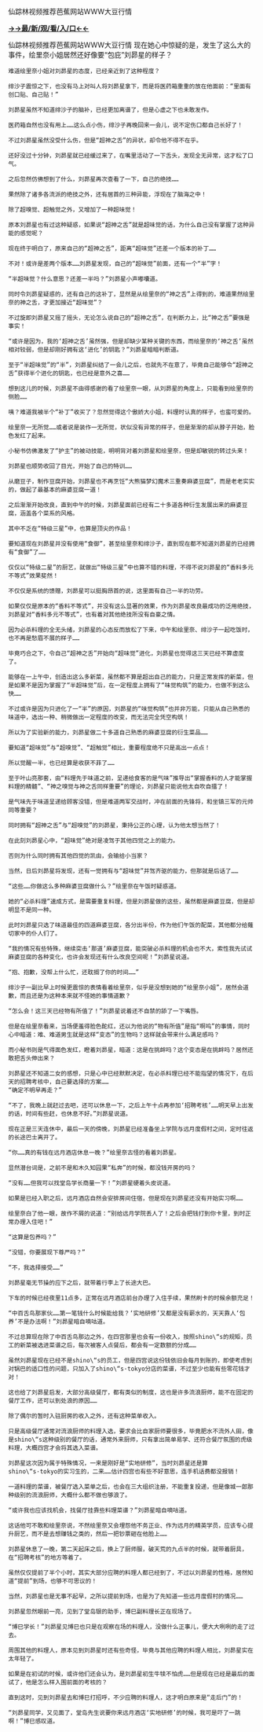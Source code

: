 仙踪林视频推荐芭蕉网站WWW大豆行情

**<a href="http://www.baidu.com/link?url=7_xtFUWki7hexbSrF9U18DvNUoYAjH8P5i8sQYawypq&wd">→→最/新/观/看/入/口←←</a>**

仙踪林视频推荐芭蕉网站WWW大豆行情
现在她心中惊疑的是，发生了这么大的事件，绘里奈小姐居然还好像要“包庇”刘昴星的样子？

    难道绘里奈小姐对刘昴星的态度，已经亲近到了这种程度？

    绯沙子震惊之下，也没有马上对叫人将刘昴星拿下，而是将医药箱重重的放在他面前：“里面有创口贴、自己贴！”

    刘昴星虽然不知道绯沙子的脑补，已经更加离谱了，但是心虚之下也未敢发作。

    医药箱自然也没有用上……这么点小伤，绯沙子再晚回来一会儿，说不定伤口都自己长好了！

    不过刘昴星虽然没受什么伤，但是“超神之舌”的异状，却令他不得不在乎。

    还好没过十分钟，刘昴星就已经缓过来了，在嘴里活动了一下舌头，发现全无异常，这才松了口气。

    之后忽然仿佛想到了什么，刘昴星再次查看了一下，自己的绝技……

    果然除了诸多各流派的绝技之外，还有居首的三种异能，浮现在了脑海之中！

    除了超嗅觉、超触觉之外，又增加了一种超味觉！

    原本刘昴星也有过这种疑惑，如果说“超神之舌”就是超味觉的话，为什么自己没有掌握了这种异能的感觉呢？

    现在终于明白了，原来自己的“超神之舌”，距离“超味觉”还差一个版本的补丁……

    不对！或许是差两个版本……刘昴星发现，自己的“超味觉”前面，还有一个“半”字！

    “半超味觉？什么意思？还差一半吗？”刘昴星小声嘟囔道。

    同时令刘昴星疑惑的，还有自己的这补丁，显然是从绘里奈的“神之舌”上得到的，难道果然绘里奈的神之舌，才更加接近“超味觉”？

    不过旋即刘昴星又摇了摇头，无论怎么说自己的“超神之舌”，在判断力上，比“神之舌”要强是事实！

    “或许是因为，我的‘超神之舌’虽然强，但是却缺少某种关键的东西，而绘里奈的‘神之舌’虽然相对较弱，但是却刚好拥有这‘进化’的钥匙？”刘昴星暗暗判断道。

    至于“半超味觉”的“半”，刘昴星纠结了一会儿之后，也就先不在意了，毕竟自己能够令“超神之舌”获得半个进化的钥匙，也已经是意外之喜……

    想到这儿的时候，刘昴星不由得感谢的看了绘里奈一眼，从刘昴星的角度上，只能看到绘里奈的侧脸……

    咦？难道我被半个“补丁”收买了？忽然觉得这个傲娇大小姐，料理时认真的样子，也蛮可爱的。

    绘里奈一无所觉……或者说是装作一无所觉，状似没有异常的样子，但是渐渐的却从脖子开始，脸色发红了起来。

    小秘书仿佛激发了“护主”的被动技能，明明背对着刘昴星和绘里奈，但是却敏锐的转过头来！

    刘昴星也顺势收回了目光，开始了自己的特训……

    从磨豆子，制作豆腐开始，刘昴星也不再烹饪“大熊猫梦幻魔术三重奏麻婆豆腐”，而是老老实实的，做起了最基本的麻婆豆腐一道！

    之后渐渐开始改良，直到中午的时候，刘昴星面前已经有二十多道各种衍生发展出来的麻婆豆腐，涵盖各个菜系的风格。

    其中不乏在“特级三星”中，也算是顶尖的作品！

    要知道现在刘昴星并没有使用“食御”，甚至绘里奈和绯沙子，直到现在都不知道刘昴星的已经拥有“食御”了……

    仅仅以“特级二星”的厨艺，就做出“特级三星”中也算不错的料理，不得不说刘昴星的“香料多元不等式”效果斐然！

    不仅仅是系统的馈赠，刘昴星可以挺胸昂首的说，这里面有自己一半的功劳。

    如果仅仅是原本的“香料不等式”，并没有这么显著的效果，作为刘昴星改良最成功的泛用绝技，刘昴星对“香料多元不等式”，也有着对其他绝技所没有自豪之情。

    因为必杀料理的全无头绪，刘昴星的心态反而放松了下来，中午和绘里奈、绯沙子一起吃饭时，也不再是愁眉不展的样子……

    毕竟巧合之下，令自己“超神之舌”开始向“超味觉”进化，刘昴星也觉得这三天已经不算虚度了。

    能够在一上午中，创造出这么多新菜，虽然都不算是超出自己的能力，只是正常发挥的新菜，但是如果不是因为掌握了“半超味觉”后，在一定程度上拥有了“味觉构筑”的能力，也做不到这么快……

    不过或许是因为只进化了一“半”的原因，刘昴星的“味觉构筑”也并非万能，只能从自己熟悉的味道中，选出一种、稍微做出一定程度的改变，而无法完全凭空构筑！

    所以为了实验新的能力，刘昴星做二十多道自己熟悉的麻婆豆腐的衍生菜品……

    要知道“超味觉”与“超嗅觉”、“超触觉”相比，重要程度绝不只是高出一点点！

    所以觉醒一半，也已经算是收获不菲了……

    至于叶山亮那套，由“料理先于味道之前，呈递给食客的是气味”推导出“掌握香料的人才能掌握料理的精髓”、“神之嗅觉与神之舌同样重要”的理论，刘昴星只能说他太自吹自擂了！

    是气味先于味道呈递给顾客没错，但是难道两军交战时，冲在前面的先锋将，和坐镇三军的元帅同等重要？

    同时拥有“超神之舌”与“超嗅觉”的刘昴星，秉持公正的心理，认为他太想当然了！

    在此刻刘昴星心中，“超味觉”绝对是凌驾于其他四觉之上的能力。

    否则为什么同时拥有其他四觉的凯由，会输给小当家？

    当然，日后刘昴星将发现，还有一觉拥有与“超味觉”并驾齐驱的能力，但那就是后话了……

    “这些……你做这么多种麻婆豆腐做什么？”绘里奈在午饭时疑惑道。

    她的“必杀料理”速成方式，是需要重复料理，但是刘昴星做的这些，虽然都是麻婆豆腐，但是却明显不是同一种。

    此时刘昴星只选了味道最佳的四道麻婆豆腐，各分出半份，作为他们午饭的配菜，其他都分给薙切家中的仆人们了。

    “我的情况有些特殊，继续突击‘那道’麻婆豆腐，能突破必杀料理的机会也不大，索性我先试试麻婆豆腐的各种变化，也许会发现还有什么改良空间呢！”刘昴星说道。

    “抱、抱歉，没帮上什么忙，还耽搁了你的时间……”

    绯沙子一副比早上时候更震惊的表情看着绘里奈，似乎是没想到她的“绘里奈小姐”，居然会道歉，而且还是为这种本来就不怪她的事情道歉？

    “怎么会！这三天已经物有所值了！”刘昴星说着还不自禁的舔了一下嘴唇。

    但是在绘里奈看来，当场便羞得脸色酡红，还以为他说的“物有所值”是指“啊呜”的事情，同时心中暗道：难、难道男生就是这样“变态”的生物吗？这样就会带来什么满足感吗？

    而小秘书则是气得面色发红，瞪着刘昴星，暗道：这是在挑衅吗？这个变态是在挑衅吗？居然还敢把舌头伸出来？

    刘昴星还不知道二女的感想，只是心中已经默默决定，在必杀料理已经不能指望的情况下，在后天的招聘考核中，自己要选择的方案……
    “确定不明早再走？”

    “不了，我晚上就赶过去吧，还可以休息一下，之后上午十点再参加‘招聘考核’……明天早上出发的话，时间有些赶，也休息不好。”刘昴星说道。

    现在正是三天连休中，最后一天的傍晚，刘昴星已经准备坐上学院与远月度假村之间，定时往返的长途巴士离开了。

    “你……真的有钱在远月酒店休息一晚？”绘里奈古怪的看着刘昴星。

    显然潜台词是，之前不是和木久知园果“私奔”的时候，都没钱开房的吗？

    “没有……但我可以找堂岛学长商量一下！”刘昴星硬着头皮说道。

    如果是已经入职之后，远月酒店自然会安排房间住宿，但是现在刘昴星还没有开始实习啊……

    绘里奈白了他一眼，故作不屑的说道：“别给远月学院丢人了！之后会把钱打到你卡里，到时正常办理入住吧！”

    “这算是包养吗？”

    “没错，你要展现下尊严吗？”

    “不，我选择接受……”

    刘昴星毫无节操的应下之后，就带着行李上了长途大巴。

    下车的时候已经夜里11点多，正常在远月酒店前台办理了入住手续，果然刷卡的时候余额充足！

    “中百舌鸟那家伙……第一笔钱什么时候能给我？‘实地研修’又都是没有薪水的，天天靠人‘包养’不是办法啊！”刘昴星暗自嘀咕道。

    不过总算现在除了中百舌鸟那边之外，在四宫那里也会有一份收入，按照shino\“s的规矩，员工的新菜被选进菜谱之后，每次被客人点餐后，都会有一定数额的分成……

    虽然刘昴星现在已经不是shino\“s的员工，但是四宫说这份钱依旧会每月到账的，即使考虑到对锅巴的适口性的问题，只加入了shino\“s·tokyo分店的菜谱，不过至少也能有些零花钱才对！

    这也给了刘昴星启发，大部分高级餐厅，都有类似的制度，这也是许多流浪厨师，能不在固定的餐厅工作，还可以到处浪的原因……

    除了偶尔的暂时入驻厨房的收入之外，还有这种菜单收入。

    只是高级餐厅通常对流浪厨师的料理入选，要求会比自家厨师要很多，毕竟肥水不流外人田，像是shino\“s这种级别的餐厅的话，通常外来厨师，只有拿出简单易学、还符合餐厅氛围的虎级料理，大概四宫才会将其选入菜谱。

    刘昴星这次因为属于特殊情况，一来是刚好是“实地研修”，当时刘昴星还是算shino\“s·tokyo的实习生的，二来……估计四宫也有些不好意思，连手机话费都没报销！

    一道料理的菜谱，被餐厅选入菜单之后，也会在三大组织注册，不能重复投递，但是像城一郎那种级别的流浪厨师，大概什么都不做也够浪了。

    “或许我也应该找机会，找餐厅挂靠些料理菜谱？”刘昴星暗自嘀咕道。

    这话他可不敢和绘里奈说，不然绘里奈又会埋怨他不务正业、作为远月的精英学员，应该专心提升厨艺，而不是去想赚钱之类的，然后一把钞票砸在他脸上……

    刘昴星休息了一晚，第二天起床之后，换上了厨师服，破天荒的九点半的时候，就带着厨具，在“招聘考核”的地方等着了。

    虽然仅仅提前了半个小时，其实大部分应聘的料理人都已经到了，不过以刘昴星的性格，居然知道“提前”到场，也够不可思议的！

    当然，刘昴星也是无事不起早，之所以提前到场，也是为了先知道一些远月度假村的情况……

    刘昴星忽然眼前一亮，见到了堂岛银的助手，博巳副料理长正在现场了。

    “博巳学长！”刘昴星见博巳也只是在观察在场的料理人，没做什么正事儿，便大大咧咧的走了过去。

    周围其他的料理人，原本见到刘昴星时还有些奇怪，毕竟与其他应聘的料理人相比，刘昴星实在太年轻了。

    如果是在初试的时候，或许他们还会认为，是刘昴星初生牛犊不怕虎……但是现在已经是最后的面试了，他是怎么样入围前面的考核的？

    直到这时，见到刘昴星去和博巳打招呼，不少应聘的料理人，这才明白原来是“走后门”的！

    “刘昴星同学，又见面了，堂岛先生说要你来远月酒店‘实地研修’的时候，我可是吓了一跳啊！”博巳感叹道。
